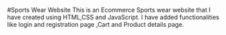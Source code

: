 #Sports Wear Website
This is an Ecommerce Sports wear website that I have created using HTML,CSS and JavaScript. I have added functionalities like login and registration page ,Cart and Product details page.  
